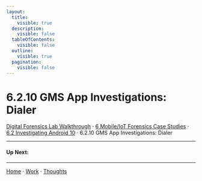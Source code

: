 ```yaml
---
layout:
  title:
    visible: true
  description:
    visible: false
  tableOfContents:
    visible: false
  outline:
    visible: true
  pagination:
    visible: false
---
```


# 6.2.10 GMS App Investigations: Dialer

[Digital Forensics Lab Walkthrough](../../) ⋅ [6 Mobile/IoT Forensics Case Studies](../) ⋅ [6.2 Investigating Android 10](./) ⋅ 6.2.10 GMS App Investigations: Dialer

***

#### Up Next:

***

[Home](https://app.gitbook.com/o/0kO27okC5uVB9ALX3rho/s/036xtfEIzcEdGegONXWM/) ⋅ [Work](https://app.gitbook.com/o/0kO27okC5uVB9ALX3rho/s/WaFS755Q4sf02CxLcghQ/) ⋅ [Thoughts](https://app.gitbook.com/o/0kO27okC5uVB9ALX3rho/s/s4QQPMntQ25hmJToKSOu/)

